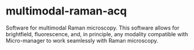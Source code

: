 # multimodal-raman-acq
Software for multimodal Raman microscopy. This software allows for brightfield, fluorescence, and, in principle, any modality compatible with Micro-manager to work seamlessly with Raman microscopy. 
